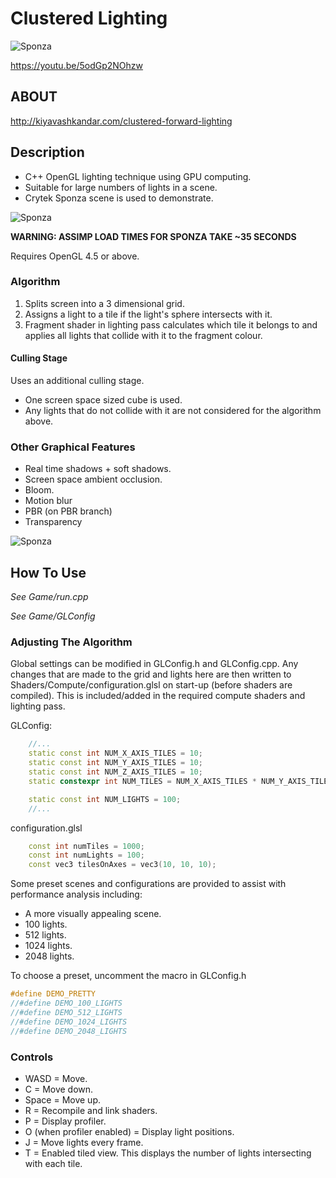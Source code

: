 # Clustered Lighting

![Sponza](https://github.com/KiyaKandar/Clustered-Lighting/blob/master/sponza_pretty_pbr.png)

https://youtu.be/5odGp2NOhzw

## ABOUT
http://kiyavashkandar.com/clustered-forward-lighting

## Description
* C++ OpenGL lighting technique using GPU computing.
* Suitable for large numbers of lights in a scene.
* Crytek Sponza scene is used to demonstrate.

![Sponza](https://github.com/KiyaKandar/Clustered-Lighting/blob/master/sponza_pbr_1024_lights.png)

**WARNING: ASSIMP LOAD TIMES FOR SPONZA TAKE ~35 SECONDS**

Requires OpenGL 4.5 or above.

### Algorithm
1. Splits screen into a 3 dimensional grid.
2. Assigns a light to a tile if the light's sphere intersects with it.
3. Fragment shader in lighting pass calculates which tile it belongs to and applies all lights that collide with it to the fragment colour.

#### Culling Stage
Uses an additional culling stage.

* One screen space sized cube is used.
* Any lights that do not collide with it are not considered for the algorithm above.

### Other Graphical Features
* Real time shadows + soft shadows.
* Screen space ambient occlusion.
* Bloom.
* Motion blur
* PBR (on PBR branch)
* Transparency

![Sponza](https://github.com/KiyaKandar/Clustered-Lighting/blob/master/sponza_tiled_view.png)

## How To Use
*See Game/run.cpp*

*See Game/GLConfig*

### Adjusting The Algorithm
Global settings can be modified in GLConfig.h and GLConfig.cpp.
Any changes that are made to the grid and lights here are then written to Shaders/Compute/configuration.glsl on start-up (before shaders are compiled).
This is included/added in the required compute shaders and lighting pass.

GLConfig:
```cpp
	//...
	static const int NUM_X_AXIS_TILES = 10;
	static const int NUM_Y_AXIS_TILES = 10;
	static const int NUM_Z_AXIS_TILES = 10;
	static constexpr int NUM_TILES = NUM_X_AXIS_TILES * NUM_Y_AXIS_TILES * NUM_Z_AXIS_TILES;

	static const int NUM_LIGHTS = 100;
	//...
```

configuration.glsl
```cpp
	const int numTiles = 1000;
	const int numLights = 100;
	const vec3 tilesOnAxes = vec3(10, 10, 10);
```

Some preset scenes and configurations are provided to assist with performance analysis including:
* A more visually appealing scene.
* 100 lights.
* 512 lights.
* 1024 lights.
* 2048 lights.

To choose a preset, uncomment the macro in GLConfig.h
```cpp
#define DEMO_PRETTY
//#define DEMO_100_LIGHTS
//#define DEMO_512_LIGHTS
//#define DEMO_1024_LIGHTS
//#define DEMO_2048_LIGHTS
```

### Controls

* WASD = Move.
* C = Move down.
* Space = Move up.
* R = Recompile and link shaders.
* P = Display profiler.
* O (when profiler enabled) = Display light positions.
* J = Move lights every frame.
* T = Enabled tiled view. This displays the number of lights intersecting with each tile.
